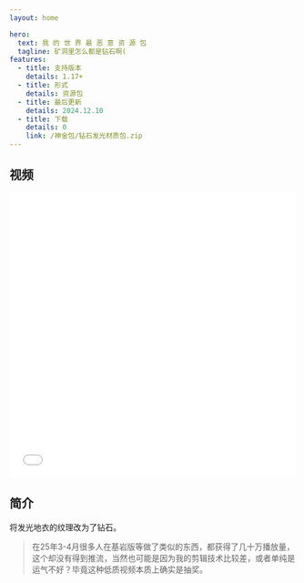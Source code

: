 ```yaml
---
layout: home

hero:
  text: 我 的 世 界 最 恶 意 资 源 包
  tagline: 矿洞里怎么都是钻石啊(
features:
  - title: 支持版本
    details: 1.17+
  - title: 形式
    details: 资源包
  - title: 最后更新
    details: 2024.12.10
  - title: 下载
    details: 0
    link: /神金包/钻石发光材质包.zip
---
```


## 视频

<iframe src="//player.bilibili.com/player.html?bvid=BV1E1q3YaE3A&autoplay=0" 
        frameborder="0" 
        width="100%" 
        height="500" 
        allowfullscreen="true">
</iframe>

## 简介
将发光地衣的纹理改为了钻石。

> 在25年3-4月很多人在基岩版等做了类似的东西，都获得了几十万播放量，这个却没有得到推流，当然也可能是因为我的剪辑技术比较差，或者单纯是运气不好？毕竟这种低质视频本质上确实是抽奖。